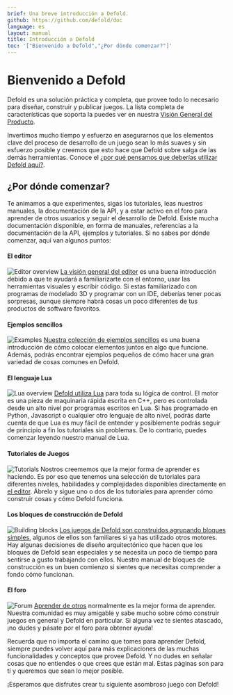 ```yaml
---
brief: Una breve introducción a Defold.
github: https://github.com/defold/doc
language: es
layout: manual
title: Introducción a Defold
toc: '["Bienvenido a Defold","¿Por dónde comenzar?"]'
---
```


# Bienvenido a Defold

Defold es una solución práctica y completa, que provee todo lo necesario para diseñar, construir y publicar juegos. La lista completa de características que soporta la puedes ver en nuestra [Visión General del Producto](/product).

Invertimos mucho tiempo y esfuerzo en asegurarnos que los elementos clave del proceso de desarrollo de un juego sean lo más suaves y sin esfuerzo posible y creemos que esto hace que Defold sobre salga de las demás herramientas. Conoce el [¿por qué pensamos que deberías utilizar Defold aquí?](/why).

## ¿Por dónde comenzar?

Te animamos a que experimentes, sigas los tutoriales, leas nuestros manuales, la documentación de la API, y a estar activo en el foro para aprender de otros usuarios y seguir el desarrollo de Defold. Existe mucha documentación disponible, en forma de manuales, referencias a la documentación de la API, ejemplos y tutoriales. Si no sabes por dónde comenzar, aquí van algunos puntos:

#### El editor
![Editor overview](/manuals/images/introduction/editor.png) [La visión general del editor](/manuals/editor/) es una buena introducción debido a que te ayudará a familiarizarte con el entorno, usar las herramientas visuales y escribir código. Si estas familiarizado con programas de modelado 3D y programar con un IDE, deberías tener pocas sorpresas, aunque siempre habrá cosas un poco diferentes de tus productos de software favoritos.

#### Ejemplos sencillos
![Examples](/manuals/images/introduction/examples.jpg) [Nuestra colección de ejemplos sencillos](/examples/) es una buena introducción de cómo colocar elementos juntos en algo que funcione. Además, podrás encontrar ejemplos pequeños de cómo hacer una gran variedad de cosas comunes en Defold.

#### El lenguaje Lua
![Lua overview](/manuals/images/introduction/lua.png) [Defold utiliza Lua](/manuals/lua/) para toda su lógica de control. El motor es una pieza de maquinaria rápida escrita en C++, pero es controlada desde un alto nivel por programas escritos en Lua. Si has programado en Python, Javascript o cualquier otro lenguaje de alto nivel, podrás darte cuenta de que Lua es muy fácil de entender y posiblemente podrás seguir de principio a fin los tutoriales sin problemas. De lo contrario, puedes comenzar leyendo nuestro manual de Lua.

#### Tutoriales de Juegos
![Tutorials](/manuals/images/introduction/tutorials.jpg) Nostros creememos que la mejor forma de aprender es haciendo. Es por eso que tenemos una selección de tutoriales para diferentes niveles, habilidades y complejidades disponibles directamente en [el editor](/manuals/editor). Ábrelo y sigue uno o dos de los tutoriales para aprender cómo construir cosas y cómo Defold funciona.

#### Los bloques de construcción de Defold
![Building blocks](/manuals/images/introduction/building_blocks.png) [Los juegos de Defold son construidos agrupando bloques simples](/es/manuals/building-blocks/), algunos de ellos son familiares si ya has utilizado otros motores. Hay algunas decisiones de diseño arquitectónico que hacen que los bloques de Defold sean especiales y se necesita un poco de tiempo para sentirse a gusto trabajando con ellos. Nuestro manual de bloques de construcción es un buen comienzo si sientes que necesitas comprender a fondo cómo funcionan.

#### El foro
![Forum](/manuals/images/introduction/forum.jpg) [Aprender de otros](//forum.defold.com/) normalmente es la mejor forma de aprender. Nuestra comunidad es muy amigable y sabe mucho sobre cómo construir juegos en general y Defold en particular. Si alguna vez te sientes atascado, ¡no dudes y pásate por el foro para obtener ayuda!

Recuerda que no importa el camino que tomes para aprender Defold, siempre puedes volver aquí para más explicaciones de las muchas funcionalidades y conceptos que provee Defold. Y no dudes en señalar cosas que no entiendes o que crees que están mal. Estas páginas son para tí y queremos que sean lo mejor posible.

¡Esperamos que disfrutes crear tu siguiente asombroso juego con Defold!
